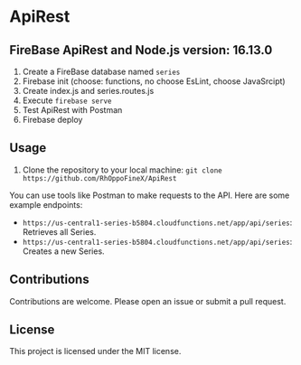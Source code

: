 # ApiRest

## FireBase ApiRest and Node.js version: 16.13.0

1. Create a FireBase database named `series`
2. Firebase init (choose: functions, no choose EsLint, choose JavaSrcipt)
3. Create index.js and series.routes.js
4. Execute `firebase serve`
5. Test ApiRest with Postman
6. Firebase deploy

## Usage

1. Clone the repository to your local machine: `git clone https://github.com/RhOppoFineX/ApiRest`

You can use tools like Postman to make requests to the API. Here are some example endpoints:

- `https://us-central1-series-b5804.cloudfunctions.net/app/api/series`: Retrieves all Series.
- `https://us-central1-series-b5804.cloudfunctions.net/app/api/series`: Creates a new Series.


## Contributions

Contributions are welcome. Please open an issue or submit a pull request.

## License

This project is licensed under the MIT license.
